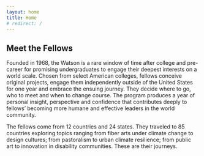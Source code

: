 ```yaml
---
layout: home
title: Home
# redirect: /
---
```


## Meet the Fellows

Founded in 1968, the Watson is a rare window of time after college and pre-career for promising undergraduates to engage their deepest interests on a world scale. Chosen from select American colleges, fellows conceive original projects, engage them independently outside of the United States for one year and embrace the ensuing journey. They decide where to go, who to meet and when to change course. The program produces a year of personal insight, perspective and confidence that contributes deeply to fellows’ becoming more humane and effective leaders in the world community.

The fellows come from 12 countries and 24 states. They traveled to 85 countries exploring topics ranging from fiber arts under climate change to design cultures; from pastoralism to urban climate resilience; from public art to innovation in disability communities. These are their journeys.
